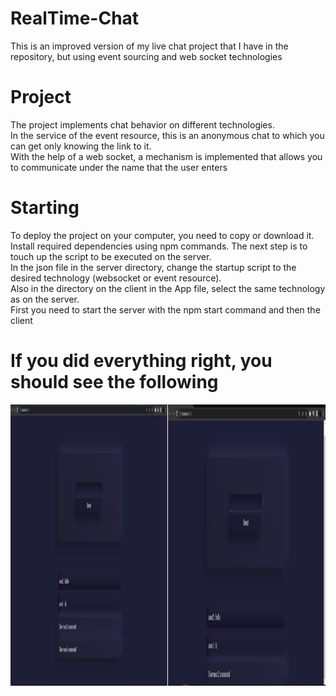 # RealTime-Chat
This is an improved version of my live chat project that I have in the repository, but using event sourcing and web socket technologies
# Project   
The project implements chat behavior on different technologies.  
In the service of the event resource, this is an anonymous chat to which you can get only knowing the link to it.  
With the help of a web socket, a mechanism is implemented that allows you to communicate under the name that the user enters
# Starting 
To deploy the project on your computer, you need to copy or download it.   
Install required dependencies using npm commands. The next step is to touch up the script to be executed on the server.  
In the json file in the server directory, change the startup script to the desired technology (websocket or event resource).   
Also in the directory on the client in the App file, select the same technology as on the server.  
First you need to start the server with the npm start command and then the client  
# If you did everything right, you should see the following  
  <img src="https://github.com/Sentry11/media/raw/main/chat.png" height="450"/>
